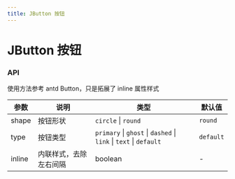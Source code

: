 ```yaml
---
title: JButton 按钮
---
```


# JButton 按钮

<code src="./demos/index.tsx" title='使用示例'></code>

<!-- ```jsx
import React from 'react';
import { JButton } from 'jad-quick';

export default () => {
  return <>
    <JButton type='link'>link 按钮</JButton>
    <JButton type='link' inline>inline 按钮</JButton>
  </>
};
``` -->

### API

使用方法参考 antd Button，只是拓展了 inline 属性样式

| 参数   | 说明                   | 类型                                                              | 默认值    |
| ------ | ---------------------- | ----------------------------------------------------------------- | --------- |
| shape  | 按钮形状               | `circle` \| `round`                                               | `round`   |
| type   | 按钮类型               | `primary` \| `ghost` \| `dashed` \| `link` \| `text` \| `default` | `default` |
| inline | 内联样式，去除左右间隔 | boolean                                                           | -         |

